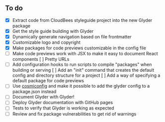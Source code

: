 To do
-----

- [x] Extract code from CloudBees styleguide project into the new Glyder package
- [x] Get the style guide building with Glyder
- [x] Dynamically generate navigation based on file frontmatter
- [x] Customizable logo and copyright
- [x] Make packages for code previews customizable in the config file
- [ ] Make code previews work with JSX to make it easy to document React components
  [ ] Pretty URLs
- [ ] Add configuration hooks to run scripts to compile "packages" when building or serving
  [ ] Add an "init" command that creates the default config and directory structure for a project
  [ ] Add a way of specifying a default package for code previews
- [ ] Use [cosmiconfig](https://github.com/davidtheclark/cosmiconfig) and make it possible to add the glyder config to a package.json instead
- [ ] Document Glyder with Glyder!
- [ ] Deploy Glyder documentation with GitHub pages
- [ ] Tests to verify that Glyder is working as expected
- [ ] Review and fix package vulnerabilities to get rid of warnings

